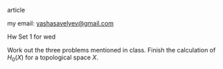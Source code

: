 article

my email: yashasavelyev@gmail.com

Hw Set 1 for wed

Work out the three problems mentioned in class.
Finish the calculation of $H _{0} (X)$ for a topological space $X$. 

<!--  Hw Set 1 for (wed) -->
<!--  -->
<!-- # 0: 1,4,5, 6, 11, 16 -->
<!-- # -->
<!-- # Hw Set 2 for (wed) -->
<!-- # -->
<!-- # 2.1: 1, 11, 12, 13, 14 -->
<!-- # -->
<!-- # Hw Set 3 for (wed) -->
<!-- # -->
<!-- # 2.1: 15,16,17,18,19 -->
<!-- # -->
<!-- # Hw set 4, read section on degrees. Read the definition of CW complexes, and then definition of cellular homology.   -->
<!-- # -->
<!-- # HW set 5, Read 3.1, skip axioms. -->
<!-- # -->
<!-- # 3.1: 5, 6, 9 -->


<!-- Hw set 2 for (thurs) -->
<!--  -->
<!-- Read ch 2 up to section on exact sequences and excision. -->
<!--  -->
<!-- 2.1: 1,4,5,7,11,12 -->
<!--  -->
<!-- Set 3 -->
<!--  -->
<!-- Read the section on exact sequences and excision. -->
<!--  -->
<!-- 15,16,17,18,19 -->
<!--  -->
<!-- set 4 -->
<!--  -->
<!-- read 2.2 up to cellular homology -->
<!--  -->
<!-- 2.2 1, 2, 3, 4, 5, 6 -->
<!--  -->
<!-- set 5 -->
<!--  -->
<!-- finish reading 2.2 -->
<!--  -->
<!-- 9, 10, 27, 28, 29, 31 -->
<!--  -->
<!-- set 6  -->
<!--  -->
<!-- read additional topics A,B,C: -->
<!--  -->
<!-- 1,2,3,7 from (A,B) -->
<!--  -->
<!-- 1,2 from C -->
<!--  -->
<!--  -->
